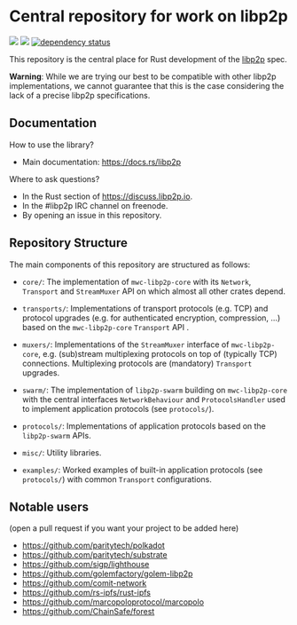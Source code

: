 # Central repository for work on libp2p

<a href="http://libp2p.io/"><img src="https://img.shields.io/badge/project-libp2p-yellow.svg?style=flat-square" /></a>
<a href="http://webchat.freenode.net/?channels=%23libp2p"><img src="https://img.shields.io/badge/freenode-%23libp2p-yellow.svg?style=flat-square" /></a>
[![dependency status](https://deps.rs/repo/github/libp2p/rust-libp2p/status.svg?style=flat-square)](https://deps.rs/repo/github/libp2p/rust-libp2p)

This repository is the central place for Rust development of the [libp2p](https://libp2p.io) spec.

**Warning**: While we are trying our best to be compatible with other libp2p implementations, we
cannot guarantee that this is the case considering the lack of a precise libp2p specifications.

## Documentation

How to use the library?

- Main documentation: https://docs.rs/libp2p

Where to ask questions?

- In the Rust section of https://discuss.libp2p.io.
- In the #libp2p IRC channel on freenode.
- By opening an issue in this repository.


## Repository Structure

The main components of this repository are structured as follows:

  * `core/`: The implementation of `mwc-libp2p-core` with its `Network`,
    `Transport` and `StreamMuxer` API on which almost all other crates depend.

  * `transports/`: Implementations of transport protocols (e.g. TCP) and protocol upgrades
    (e.g. for authenticated encryption, compression, ...) based on the `mwc-libp2p-core` `Transport`
    API .

  * `muxers/`: Implementations of the `StreamMuxer` interface of `mwc-libp2p-core`,
    e.g. (sub)stream multiplexing protocols on top of (typically TCP) connections.
    Multiplexing protocols are (mandatory) `Transport` upgrades.

  * `swarm/`: The implementation of `libp2p-swarm` building on `mwc-libp2p-core`
    with the central interfaces `NetworkBehaviour` and `ProtocolsHandler` used
    to implement application protocols (see `protocols/`).

  * `protocols/`: Implementations of application protocols based on the
    `libp2p-swarm` APIs.

  * `misc/`: Utility libraries.

  * `examples/`: Worked examples of built-in application protocols (see `protocols/`)
    with common `Transport` configurations.

## Notable users

(open a pull request if you want your project to be added here)

- https://github.com/paritytech/polkadot
- https://github.com/paritytech/substrate
- https://github.com/sigp/lighthouse
- https://github.com/golemfactory/golem-libp2p
- https://github.com/comit-network
- https://github.com/rs-ipfs/rust-ipfs
- https://github.com/marcopoloprotocol/marcopolo
- https://github.com/ChainSafe/forest
